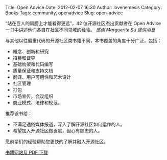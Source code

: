 Title: Open Advice
Date: 2012-02-07 16:30
Author: lovenemesis
Category: Books
Tags: community, openadvice
Slug: open-advice

“站在巨人的肩膀上才能看得更远”，42 位开源社区杰出贡献者在 Open Advice
一书中讲述他们各自在社区不同领域的经验。 *感谢 Marguerite Su 提供消息*

与其他以往偏重代码的开源社区类书籍不同，本书覆盖的角度十分广泛，包括：

-   概念、创新和研究
-   招募和督导
-   基础构架和代码编写
-   质量保证和支持文档
-   翻译、用户可用性和艺术设计
-   社区管理
-   打包
-   市场宣传，会议组织
-   商业模式、法律和规范。

推荐该书给：

-   不满足通俗媒体报道，深入了解开源社区如何运作的人。
-   希望加入开源社区做贡献，但心有顾虑的人。

愿前辈们的经验帮助您更快的了解并融入开源社区。

[书籍网站及 PDF 下载](http://open-advice.org/)
